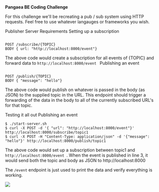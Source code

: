 **Pangaea BE Coding Challenge**

For this challenge we'll be recreating a pub / sub system using HTTP requests. Feel free to use whatever langauges or frameworks you wish.

Publisher Server Requirements
Setting up a subscription
<pre><code>
POST /subscribe/{TOPIC}
BODY { url: "http://localhost:8000/event"}
</code></pre>

The above code would create a subscription for all events of {TOPIC} and forward data to <code>http://localhost:8000/event </code>
Publishing an event
<pre><code>
POST /publish/{TOPIC}
BODY { "message": "hello"}
</code></pre>

The above code would publish on whatever is passed in the body (as JSON) to the supplied topic in the URL. This endpoint should trigger a forwarding of the data in the body to all of the currently subscribed URL's for that topic.

Testing it all out Publishing an event
<pre>
<code>$ ./start-server.sh </code>
<code>$ curl -X POST -d '{ "url": "http://localhost:8000/event"}' http://localhost:8000/subscribe/topic1</code>
<code>$ curl -X POST -H "Content-Type: application/json" -d '{"message": "hello"}' http://localhost:8000/publish/topic1</code>
</pre>     
The above code would set up a subscription between topic1 and <code> http://localhost:8000/event </code>.
When the event is published in line 3, it would send both the topic and body as JSON to http://localhost:8000

The <code>/event</code> endpoint is just used to print the data and verify everything is working.

<img src="https://pangaea-interviews.now.sh/_next/static/images/pubsub-diagram-15a833df7c2a0fd11cade0630fe8e8ba.png">
